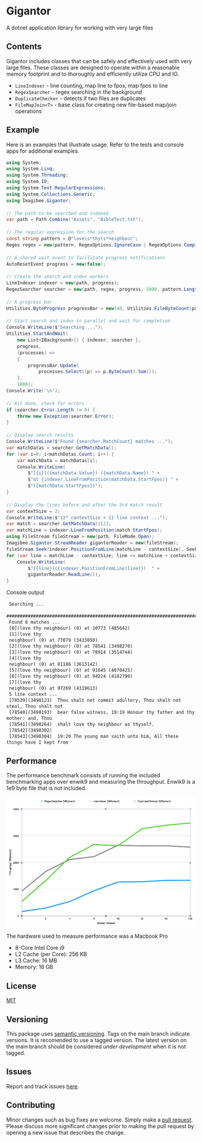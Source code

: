 # Gigantor
A dotnet application library for working with very large files

## Contents
Gigantor includes classes that can be safely and effectively used with very large files.  These classes are designed to operate within a reasonable memory footprint and to thoroughly and efficiently utilize CPU and IO.

- `LineIndexer` - line counting, map line to fpos, map fpos to line
- `RegexSearcher` - regex searching in the background
- `DuplicateChecker` - detects if two files are duplicates
- `FileMapJoin<T>` - base class for creating new file-based map/join operations

## Example
Here is an examples that illustrate usage. Refer to the tests and console apps for additional examples.

```csharp
using System;
using System.Linq;
using System.Threading;
using System.IO;
using System.Text.RegularExpressions;
using System.Collections.Generic;
using Imagibee.Gigantor;

// The path to be searched and indexed
var path = Path.Combine("Assets", "BibleTest.txt");

// The regular expression for the search
const string pattern = @"love\s*thy\s*neighbour";
Regex regex = new(pattern, RegexOptions.IgnoreCase | RegexOptions.Compiled);

// A shared wait event to facilitate progress notifications
AutoResetEvent progress = new(false);

// Create the search and index workers
LineIndexer indexer = new(path, progress);
RegexSearcher searcher = new(path, regex, progress, 5000, pattern.Length);

// A progress bar
Utilities.ByteProgress progressBar = new(40, Utilities.FileByteCount(path));

// Start search and index in parallel and wait for completion
Console.WriteLine($"Searching ...");
Utilities.StartAndWait(
    new List<IBackground>() { indexer, searcher },
    progress,
    (processes) =>
    {
        progressBar.Update(
            processes.Select((p) => p.ByteCount).Sum());
    },
    1000);
Console.Write('\n');

// All done, check for errors
if (searcher.Error.Length != 0) {
    throw new Exception(searcher.Error);
}

// Display search results
Console.WriteLine($"Found {searcher.MatchCount} matches ...");
var matchDatas = searcher.GetMatchData();
for (var i=0; i<matchDatas.Count; i++) {
    var matchData = matchDatas[i];
    Console.WriteLine(
        $"[{i}]({matchData.Value}) ({matchData.Name}) " +
        $"at {indexer.LineFromPosition(matchData.StartFpos)} " +
        $"({matchData.StartFpos})");
}

// Display the lines before and after the 3rd match result
var contextSize = 2;
Console.WriteLine($"{2* contextSize + 1} line context ...");
var match = searcher.GetMatchData()[2];
var matchLine = indexer.LineFromPosition(match.StartFpos);
using FileStream fileStream = new(path, FileMode.Open);
Imagibee.Gigantor.StreamReader gigantorReader = new(fileStream);
fileStream.Seek(indexer.PositionFromLine(matchLine - contextSize), SeekOrigin.Begin);
for (var line = matchLine - contextSize; line <= matchLine + contextSize; line++) {
    Console.WriteLine(
        $"[{line}]({indexer.PositionFromLine(line)})  " +
        gigantorReader.ReadLine());
}
```

Console output
```console
 Searching ...
 ################################################################################
 Found 8 matches ...
 [0](love thy neighbour) (0) at 10773 (485642)
 [1](love thy
 neighbour) (0) at 77079 (3433850)
 [2](love thy neighbour) (0) at 78541 (3498270)
 [3](love thy neighbour) (0) at 78914 (3514744)
 [4](love thy
 neighbour) (0) at 81186 (3613142)
 [5](love thy neighbour) (0) at 91645 (4070425)
 [6](love thy neighbour) (0) at 94224 (4182790)
 [7](love thy
 neighbour) (0) at 97269 (4319613)
 5 line context ...
 [78539](3498123)  Thou shalt not commit adultery, Thou shalt not steal, Thou shalt not
 [78540](3498193)  bear false witness, 19:19 Honour thy father and thy mother: and, Thou
 [78541](3498264)  shalt love thy neighbour as thyself.
 [78542](3498302)  
 [78543](3498304)  19:20 The young man saith unto him, All these things have I kept from

```


## Performance
The performance benchmark consists of running the included benchmarking apps over enwik9 and measuring the throughput.  Enwik9 is a 1e9 byte file that is not included.

![Throughput Graph](https://github.com/imagibee/Gigantor/blob/main/Images/Throughput.png?raw=true)


The hardware used to measure performance was a Macbook Pro
- 8-Core Intel Core i9
- L2 Cache (per Core):	256 KB
- L3 Cache:	16 MB
- Memory:	16 GB

## License
[MIT](https://www.mit.edu/~amini/LICENSE.md)

## Versioning
This package uses [semantic versioning](https://en.wikipedia.org/wiki/Software_versioning#Semantic_versioning).  Tags on the main branch indicate versions.  It is recomended to use a tagged version.  The latest version on the main branch should be considered _under development_ when it is not tagged.

## Issues
Report and track issues [here](https://github.com/imagibee/Gigantor/issues).

## Contributing
Minor changes such as bug fixes are welcome.  Simply make a [pull request](https://opensource.com/article/19/7/create-pull-request-github).  Please discuss more significant changes prior to making the pull request by opening a new issue that describes the change.
